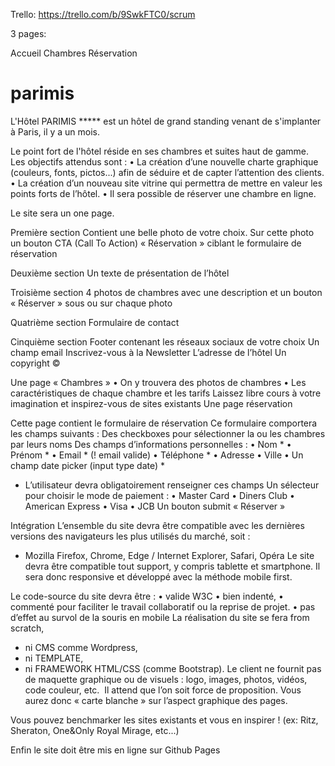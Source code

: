 Trello: https://trello.com/b/9SwkFTC0/scrum

3 pages:

  Accueil
  Chambres
  Réservation

# parimis
L'Hôtel PARIMIS ***** est un hôtel de grand standing venant de s'implanter à Paris, il y a un mois.

Le point fort de l'hôtel réside en ses chambres et suites haut de gamme.
Les objectifs attendus sont :
• La création d’une nouvelle charte graphique (couleurs, fonts, pictos...) afin de séduire et de capter l’attention des clients.
• La création d’un nouveau site vitrine qui permettra de mettre en valeur les points forts de l’hôtel.
• Il sera possible de réserver une chambre en ligne.

Le site sera un one page.

Première section
Contient une belle photo de votre choix.
Sur cette photo un bouton CTA (Call To Action) « Réservation » ciblant le formulaire de réservation

Deuxième section
Un texte de présentation de l’hôtel

Troisième section
4 photos de chambres avec une description et un bouton « Réserver » sous ou sur chaque photo

Quatrième section
Formulaire de contact

Cinquième section
Footer contenant les réseaux sociaux de votre choix Un champ email Inscrivez-vous à la Newsletter L’adresse de l’hôtel
Un copyright ©

Une page « Chambres »
• On y trouvera des photos de chambres
• Les caractéristiques de chaque chambre et les tarifs
Laissez libre cours à votre imagination et inspirez-vous de sites existants
Une page réservation

Cette page contient le formulaire de réservation
Ce formulaire comportera les champs suivants :
Des checkboxes pour sélectionner la ou les chambres par leurs noms Des champs d’informations personnelles :
• Nom *
• Prénom *
• Email * (! email valide)
• Téléphone *
• Adresse
• Ville
• Un champ date picker (input type date) *
* L’utilisateur devra obligatoirement renseigner ces champs
Un sélecteur pour choisir le mode de paiement : • Master Card
• Diners Club
• American Express
• Visa • JCB
Un bouton submit « Réserver »

Intégration
L’ensemble du site devra être compatible avec les dernières versions des navigateurs les plus utilisés du marché, soit :
- Mozilla Firefox, Chrome, Edge / Internet Explorer, Safari, Opéra
Le site devra être compatible tout support, y compris tablette et smartphone. Il sera donc responsive et développé avec la méthode mobile first. 

Le code-source du site devra être :
• valide W3C
• bien indenté,
• commenté pour faciliter le travail collaboratif ou la reprise de projet.
• pas d’effet au survol de la souris en mobile
La réalisation du site se fera from scratch,
- ni CMS comme Wordpress,
- ni TEMPLATE,
- ni FRAMEWORK HTML/CSS (comme Bootstrap).
Le client ne fournit pas de maquette graphique ou de visuels : logo, images, photos, vidéos, code couleur, etc. 
Il attend que l’on soit force de proposition.
Vous aurez donc « carte blanche » sur l’aspect graphique des pages.

Vous pouvez benchmarker les sites existants et vous en inspirer ! (ex: Ritz, Sheraton, One&Only Royal Mirage, etc...) 

Enfin le site doit être mis en ligne sur Github Pages

